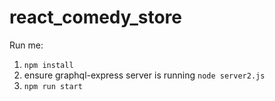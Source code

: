 # react_comedy_store


Run me:

1. `npm install`
2. ensure graphql-express server is running `node server2.js`
3. `npm run start`

